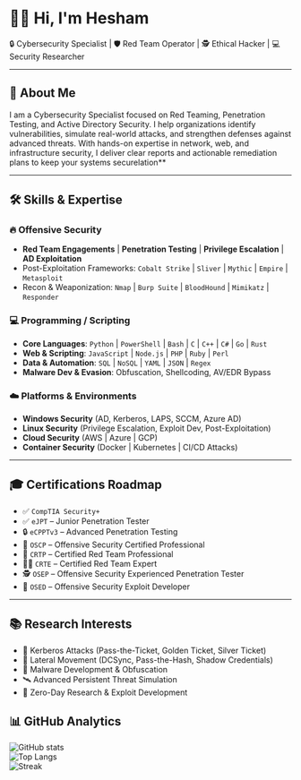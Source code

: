 # 👨‍💻 Hi, I'm Hesham 

🔒 Cybersecurity Specialist | 🛡️ Red Team Operator | 🕵️ Ethical Hacker | 💻 Security Researcher  

---

## 🚀 About Me
I am a Cybersecurity Specialist focused on Red Teaming, Penetration Testing, and Active Directory Security.
I help organizations identify vulnerabilities, simulate real-world attacks, and strengthen defenses against advanced threats.
With hands-on expertise in network, web, and infrastructure security, I deliver clear reports and actionable remediation plans to keep your systems securelation**  

---

## 🛠️ Skills & Expertise
### 🔥 Offensive Security
- **Red Team Engagements** | **Penetration Testing** | **Privilege Escalation** | **AD Exploitation**  
- Post-Exploitation Frameworks: `Cobalt Strike` | `Sliver` | `Mythic` | `Empire` | `Metasploit`  
- Recon & Weaponization: `Nmap` | `Burp Suite` | `BloodHound` | `Mimikatz` | `Responder`  

### 💻 Programming / Scripting
- **Core Languages**: `Python` | `PowerShell` | `Bash` | `C` | `C++` | `C#` | `Go` | `Rust`  
- **Web & Scripting**: `JavaScript` | `Node.js` | `PHP` | `Ruby` | `Perl`  
- **Data & Automation**: `SQL` | `NoSQL` | `YAML` | `JSON` | `Regex`  
- **Malware Dev & Evasion**: Obfuscation, Shellcoding, AV/EDR Bypass  

### ☁️ Platforms & Environments
- **Windows Security** (AD, Kerberos, LAPS, SCCM, Azure AD)  
- **Linux Security** (Privilege Escalation, Exploit Dev, Post-Exploitation)  
- **Cloud Security** (AWS | Azure | GCP)  
- **Container Security** (Docker | Kubernetes | CI/CD Attacks)  

---

## 🎓 Certifications Roadmap
- ✅ `CompTIA Security+`  
- ✅ `eJPT` – Junior Penetration Tester  
- 🔒 `eCPPTv3` – Advanced Penetration Testing  
- 🔑 `OSCP` – Offensive Security Certified Professional  
- 🎯 `CRTP` – Certified Red Team Professional  
- 🏴‍☠️ `CRTE` – Certified Red Team Expert  
- 🕵️ `OSEP` – Offensive Security Experienced Penetration Tester  
- 🧪 `OSED` – Offensive Security Exploit Developer  


---

## 📚 Research Interests
- 🔑 Kerberos Attacks (Pass-the-Ticket, Golden Ticket, Silver Ticket)  
- 🧩 Lateral Movement (DCSync, Pass-the-Hash, Shadow Credentials)  
- 🦠 Malware Development & Obfuscation  
- 🛰️ Advanced Persistent Threat Simulation  
- 🧪 Zero-Day Research & Exploit Development  

## 📊 GitHub Analytics
![GitHub stats](https://github-readme-stats.vercel.app/api?username=YOUR_GITHUB_USERNAME&show_icons=true&theme=tokyonight)  
![Top Langs](https://github-readme-stats.vercel.app/api/top-langs/?username=YOUR_GITHUB_USERNAME&layout=compact&theme=tokyonight)  
![Streak](https://github-readme-streak-stats.herokuapp.com/?user=YOUR_GITHUB_USERNAME&theme=tokyonight)  
